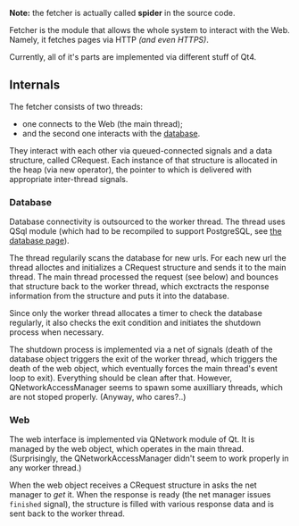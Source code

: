 **Note:** the fetcher is actually called **spider** in the source code.

Fetcher is the module that allows the whole system to interact with the Web. Namely, it fetches pages via HTTP _(and even HTTPS)_.

Currently, all of it's parts are implemented via different stuff of Qt4.

## Internals ##

The fetcher consists of two threads:
  * one connects to the Web (the main thread);
  * and the second one interacts with the [database](database.md).

They interact with each other via queued-connected signals and a data structure, called CRequest. Each instance of that structure is allocated in the heap (via new operator), the pointer to which is delivered with appropriate inter-thread signals.

### Database ###

Database connectivity is outsourced to the worker thread. The thread uses QSql module (which had to be recompiled to support PostgreSQL, see [the database page](database.md)).

The thread regularily scans the database for new urls. For each new url the thread alloctes and initializes a CRequest structure and sends it to the main thread. The main thread processed the request (see below) and bounces that structure back to the worker thread, which exctracts the response information from the structure and puts it into the database.

Since only the worker thread allocates a timer to check the database regularly, it also checks the exit condition and initiates the shutdown process when necessary.

The shutdown process is implemented via a net of signals (death of the database object triggers the exit of the worker thread, which triggers the death of the web object, which eventually forces the main thread's event loop to exit). Everything should be clean after that. However, QNetworkAccessManager seems to spawn some auxilliary threads, which are not stoped properly. (Anyway, who cares?..)

### Web ###

The web interface is implemented via QNetwork module of Qt. It is managed by the web object, which operates in the main thread. (Surprisingly, the QNetworkAccessManager didn't seem to work properly in any worker thread.)

When the web object receives a CRequest structure in asks the net manager to _get_ it. When the response is ready (the net manager issues `finished` signal), the structure is filled with various response data and is sent back to the worker thread.